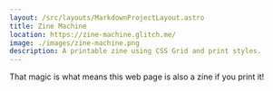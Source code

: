 ```yaml
---
layout: /src/layouts/MarkdownProjectLayout.astro
title: Zine Machine
location: https://zine-machine.glitch.me/
image: ./images/zine-machine.png
description: A printable zine using CSS Grid and print styles.
---
```

That magic is what means this web page is also a zine if you print it!